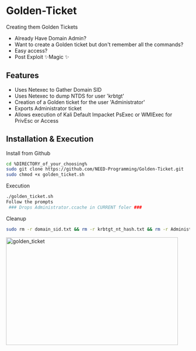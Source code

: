# Golden-Ticket
Creating them Golden Tickets
- Already Have Domain Admin?
- Want to create a Golden ticket but don't remember all the commands?
- Easy access?
- Post Exploit ✨Magic ✨

## Features

- Uses Netexec to Gather Domain SID
- Uses Netexec to dump NTDS for user 'krbtgt'
- Creation of a Golden ticket for the user 'Administrator'
- Exports Administrator ticket
- Allows execution of Kali Default Impacket PsExec or WMIExec for PrivEsc or Access

## Installation & Execution

Install from Github

```sh
cd %DIRECTORY_of_your_choosing%
sudo git clone https://github.com/NEED-Programming/Golden-Ticket.git
sudo chmod +x golden_ticket.sh
```

Execution
```sh
./golden_ticket.sh
Follow the prompts
 ### Drops Administrator.ccache in CURRENT foler ###
```

Cleanup
```sh
sudo rm -r domain_sid.txt && rm -r krbtgt_nt_hash.txt && rm -r Administrator.ccache
```


<img width="471" height="295" alt="golden_ticket" src="https://github.com/user-attachments/assets/83ac772e-e7dc-45b5-a408-5f934fe1de79" />


